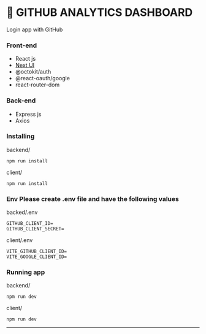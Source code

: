 # 👤 GITHUB ANALYTICS DASHBOARD

Login app with GitHub

### Front-end
* React js
* [Next UI](https://nextui.org/)
* @octokit/auth
* @react-oauth/google
* react-router-dom

### Back-end
* Express js
* Axios

### Installing
backend/
```
npm run install
```
client/
```
npm run install
```

### Env Please create .env file and have the following values
backed/.env
```
GITHUB_CLIENT_ID=
GITHUB_CLIENT_SECRET=
```
client/.env
```
VITE_GITHUB_CLIENT_ID=
VITE_GOOGLE_CLIENT_ID=
```

### Running app
backend/
```
npm run dev
```
client/
```
npm run dev
```

<hr>

